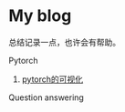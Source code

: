 # My blog

总结记录一点，也许会有帮助。

Pytorch

1. [pytorch的可视化](/202005/2020-05-16-pytorch-visualizing-tensorboard.md)

Question answering





